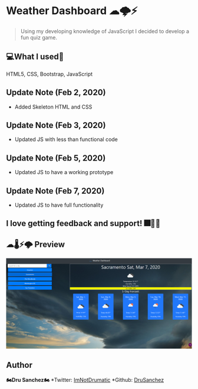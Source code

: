 # Weather Dashboard ☁🌩⚡

>Using my developing knowledge of JavaScript I decided to develop a fun quiz game.

## 💻What I used💽
HTML5, CSS, Bootstrap, JavaScript

## Update Note (Feb 2, 2020)
- Added Skeleton HTML and CSS

## Update Note (Feb 3, 2020)
- Updated JS with less than functional code

## Update Note (Feb 5, 2020)
- Updated JS to have a working prototype

## Update Note (Feb 7, 2020)
- Updated JS to have full functionality



## I love getting feedback and support! 🎆🎇🎈


## ☁🌡⚡🌩 Preview


![Image of Preview](/assets/Images/preview.png)




## Author

**🏍Dru Sanchez🏍**
*Twitter: [ImNotDrumatic](https://twitter.com/ImNotDrumatic)
*Github:  [DruSanchez](https://github.com/Drubaloo)
